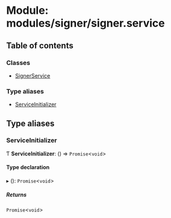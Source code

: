 # Module: modules/signer/signer.service

## Table of contents

### Classes

- [SignerService](../classes/modules_signer_signer_service.SignerService.md)

### Type aliases

- [ServiceInitializer](modules_signer_signer_service.md#serviceinitializer)

## Type aliases

### ServiceInitializer

Ƭ **ServiceInitializer**: () => `Promise`<`void`\>

#### Type declaration

▸ (): `Promise`<`void`\>

##### Returns

`Promise`<`void`\>
